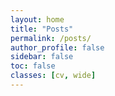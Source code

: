 ```yaml
---
layout: home
title: "Posts"
permalink: /posts/
author_profile: false
sidebar: false         
toc: false
classes: [cv, wide]   
---
```

